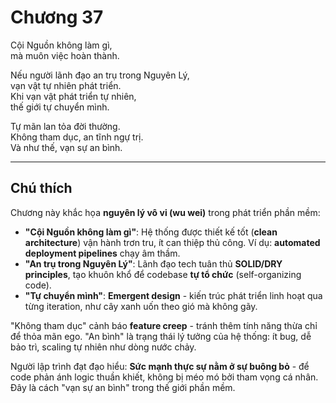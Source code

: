 # Chương 37  

Cội Nguồn không làm gì,  
mà muôn việc hoàn thành.  

Nếu người lãnh đạo an trụ trong Nguyên Lý,  
vạn vật tự nhiên phát triển.  
Khi vạn vật phát triển tự nhiên,  
thế giới tự chuyển mình.  

Tự mãn lan tỏa đời thường.  
Không tham dục, an tĩnh ngự trị.  
Và như thế, vạn sự an bình.  

---

## Chú thích  

Chương này khắc họa **nguyên lý vô vi (wu wei)** trong phát triển phần mềm:  
- **"Cội Nguồn không làm gì"**: Hệ thống được thiết kế tốt (**clean architecture**) vận hành trơn tru, ít can thiệp thủ công. Ví dụ: **automated deployment pipelines** chạy âm thầm.  
- **"An trụ trong Nguyên Lý"**: Lãnh đạo tech tuân thủ **SOLID/DRY principles**, tạo khuôn khổ để codebase **tự tổ chức** (self-organizing code).  
- **"Tự chuyển mình"**: **Emergent design** - kiến trúc phát triển linh hoạt qua từng iteration, như cây xanh uốn theo gió mà không gãy.  

"Không tham dục" cảnh báo **feature creep** - tránh thêm tính năng thừa chỉ để thỏa mãn ego. "An bình" là trạng thái lý tưởng của hệ thống: ít bug, dễ bảo trì, scaling tự nhiên như dòng nước chảy.  

Người lập trình đạt đạo hiểu: **Sức mạnh thực sự nằm ở sự buông bỏ** - để code phản ánh logic thuần khiết, không bị méo mó bởi tham vọng cá nhân. Đây là cách "vạn sự an bình" trong thế giới phần mềm. 